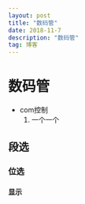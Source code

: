 ```yaml
---
layout: post
title: "数码管"
date: 2018-11-7 
description: "数码管"
tag: 博客 
---   
```






# 数码管

- com控制
  1. 一个一个

## 段选

### 位选

#### 显示
